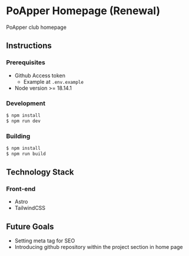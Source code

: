 # PoApper Homepage (Renewal)

PoApper club homepage

## Instructions

### Prerequisites
- Github Access token  
    - Example at `.env.example`  
- Node version >= 18.14.1  

### Development

```sh
$ npm install  
$ npm run dev  
```

### Building

```sh  
$ npm install  
$ npm run build  
```

## Technology Stack
### Front-end
- Astro
- TailwindCSS

## Future Goals
- Setting meta tag for SEO
- Introducing github repository within the project section in home page